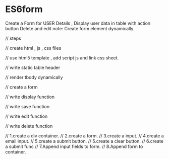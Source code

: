 # ES6form
Create a Form for USER Details , Display user data in table  with action button Delete and edit  note: Create form element dynamically

// steps 

// create html , js , css files

// use html5 template , add script js and link css sheet.

// write static table header 

// render tbody dynamically

// create a form 

// write display function

// write save function

// write edit function

// write delete function

// 1.create a div container.
// 2.create a form.
// 3.create a input.
// 4.create a email input.
// 5.create a submit button.
// 5.create a clear button.
// 6.create a submit func
// 7.Append input fields to form.
// 8.Append form to container.


